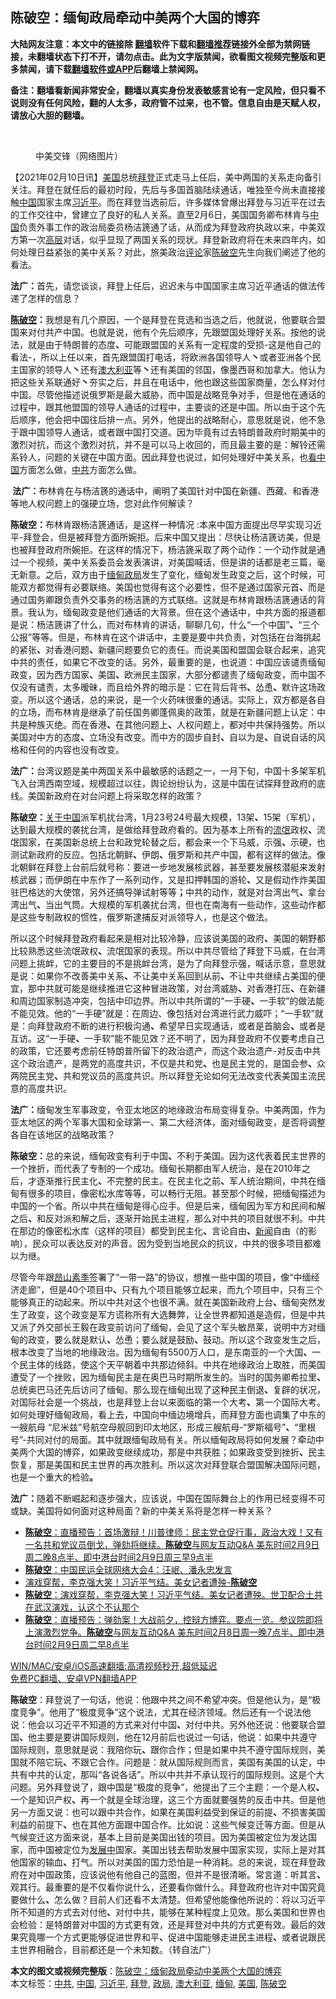  <h2>陈破空：缅甸政局牵动中美两个大国的博弈</h2> <p class="notice"><b>大陆网友注意：本文中的链接除 <a href="https://github.com/bannedbook/fanqiang" >翻墙</a>软件下载和<a href="https://github.com/killgcd/justmysocks/blob/master/README.md">翻墙推荐</a>链接外全部为禁网链接，未翻墙状态下打不开，请勿点击。此为文字版禁闻，欲看图文视频完整版和更多禁闻，请下载<a href="https://github.com/bannedbook/fanqiang">翻墙软件或APP</a>后翻墙上禁闻网。</p><p>备注：翻墙看新闻非常安全，翻墙以真实身份发表敏感言论有一定风险，但只看不说则没有任何风险，翻的人太多，政府管不过来，也不管。信息自由是天赋人权，请放心大胆的翻墙。</b></p>  <div class="entry"> <br /> <figure><a href="https://i2.wp.com/upload-images-bucket-v64rleca837do.s3.eu-west-1.amazonaws.com/wp-content/uploads/2020/09/10001722/ldhgmmlpcv.jpeg?fit=500%2C319&#038;ssl=1" data-caption="中美交锋（网络图片）"></a><figcaption class="wp-caption-text">中美交锋（网络图片）</figcaption></figure> <p>【2021年02月10日讯】<a href="https://www.bannedbook.org/bnews/tag/%e7%be%8e%e5%9b%bd/" class="st_tag internal_tag" rel="tag" title="标签 美国 下的日志">美国</a>总统<a href="https://www.bannedbook.org/bnews/tag/%e6%8b%9c%e7%99%bb/" class="st_tag internal_tag" rel="tag" title="标签 拜登 下的日志">拜登</a>正式走马上任后，美中两国的关系走向备引关注。拜登在就任后的最初时段，先后与多国首脑陆续通话，唯独至今尚未直接接触<span class='wp_keywordlink_affiliate'><a href="https://www.bannedbook.org/" title="中国" target="_blank">中国</a></span>国家主席<a href="https://www.bannedbook.org/bnews/tag/%e4%b9%a0%e8%bf%91%e5%b9%b3/" class="st_tag internal_tag" rel="tag" title="标签 习近平 下的日志">习近平</a>。而在拜登当选前后，许多媒体曾爆出拜登与习近平在过去的工作交往中，曾建立了良好的私人关系。直至2月6日，美国国务卿布林肯与<a href="https://www.bannedbook.org/bnews/tag/%E4%B8%AD%E5%9B%BD/" class="st_tag internal_tag" rel="tag" title="标签 中国 下的日志">中国</a>负责外事工作的政治局委员杨洁篪通了话，从而成为拜登政府执政以来，中美双方第一次<span class='wp_keywordlink_affiliate'><a href="https://www.bannedbook.org/bnews/ccpdope/" title="中共高层内幕" target="_blank">高层</a></span>对话，似乎显现了两国关系的现状。拜登新政府将在未来四年内，如何处理日益紧张的美中关系？对此，旅美政治<span class='wp_keywordlink_affiliate'><a href="https://www.bannedbook.org/bnews/comments/" title="新闻评论" target="_blank">评论</a></span>家<span class='wp_keywordlink'><a href="https://www.bannedbook.org/forum10/topic353.html" title="陈破空" target="_blank">陈破空</a></span>先生向我们阐述了他的看法。</p> <p><strong>法广：</strong>首先，请您谈谈，拜登上任后，迟迟未与中国国家主席习近平通话的做法传递了怎样的信息？</p> <p><strong><a href="https://www.bannedbook.org/bnews/tag/%e9%99%88%e7%a0%b4%e7%a9%ba/" class="st_tag internal_tag" rel="tag" title="标签 陈破空 下的日志">陈破空</a>：</strong>我想是有几个原因，一个是拜登在竞选和当选之后，他就说，他要联合盟国来对付共产中国。也就是说，他有个先后顺序，先跟盟国处理好关系。按他的说法，就是由于特朗普的态度<strong>、</strong>可能跟盟国的关系有一定程度的受损-这是他自己的看法-，所以上任以来，首先跟盟国打电话，将欧洲各国领导人<strong>丶</strong>或者亚洲各个民主国家的领导人<strong>丶</strong>还有<a href="https://www.bannedbook.org/bnews/tag/%e6%be%b3%e5%a4%a7%e5%88%a9%e4%ba%9a/" class="st_tag internal_tag" rel="tag" title="标签 澳大利亚 下的日志">澳大利亚</a>等<strong>丶</strong>还有美国的邻国，像墨西哥和加拿大。他认为把这些关系联通好<strong>丶</strong>夯实之后，并且在电话中，他也跟这些国家商量，怎么样对付中国。尽管他描述说俄罗斯是最大威胁，而中国是战略竞争对手，但是他在通话的过程中，跟其他盟国的领导人通话的过程中，主要谈的还是中国。所以由于这个先后顺序，他会把中国往后排一点。另外，他提出的战略耐心，意思就是说，他不急于跟中国领导人通话，或者跟中国打交道。因为毕竟有过去特朗普政府时期美中的激烈对抗，而这个激烈对抗，并不是可以马上收回的，而且最主要的是：解铃还需系铃人，问题的关键在中国方面。因此拜登也说过，如何处理好中美关系，也<span class='wp_keywordlink_affiliate'><a href="https://www.secretchina.com/" title="看中国" target="_blank">看中国</a></span>方面怎么做，<a href="https://www.bannedbook.org/bnews/tag/%e4%b8%ad%e5%85%b1/" class="st_tag internal_tag" rel="tag" title="标签 中共 下的日志">中共</a>方面怎么做。</p>  <p><strong> 法广：</strong>布林肯在与杨洁篪的通话中，阐明了美国针对中国在新疆、西藏、和香港等地人权问题上的强硬立场，您对此作何解读？</p> <p><strong>陈破空：</strong>布林肯跟杨洁篪通话，是这样一种情况 :本来中国方面提出尽早实现习近平-拜登会，但是被拜登方面所婉拒。后来中国又提出：尽快让杨洁篪访美，但是也被拜登政府所婉拒。在这样的情况下，杨洁篪采取了两个动作：一个动作就是通过一个视频，美中关系委员会发表演讲，对美国喊话，但是讲的话都是老三篇，毫无新意。之后，双方由于<a href="https://www.bannedbook.org/bnews/tag/%e7%bc%85%e7%94%b8/" class="st_tag internal_tag" rel="tag" title="标签 缅甸 下的日志">缅甸</a><a href="https://www.bannedbook.org/bnews/tag/%e6%94%bf%e5%b1%80/" class="st_tag internal_tag" rel="tag" title="标签 政局 下的日志">政局</a>发生了变化，缅甸发生政变之后，这个时候，可能双方都觉得有必要联络。美国也觉得有这个必要性，但不是通过国家元首<strong>、</strong>而是通过国务卿跟负责外交事务的杨洁篪的方式联络。这就是布林肯跟杨洁篪通话的背景。我认为，缅甸政变是他们通话的大背景。但在这个通话中，中共方面的报道都是说：杨洁篪讲了什么，而对布林肯的讲话，聊聊几句，什么“一个中国”<strong>、</strong>“三个公报”等等。但是，布林肯在这个讲话中，主要是要中共负责，对包括在台海挑起的紧张<strong>、</strong>对香港问题<strong>、</strong>新疆问题要负它的责任。而说美国和盟国会联合起来，追究中共的责任，如果它不改变的话。另外，最重要的是，也说道：中国应该谴责缅甸政变，因为西方国家<strong>、</strong>美国<strong>、</strong>欧洲民主国家，大部分都谴责了缅甸政变，而中国不仅没有谴责，太多暧昧，而且给外界的暗示是：它在背后背书<strong>、</strong>怂恿<strong>、</strong>默许这场政变。所以这个通话，总的来说，是一个火药味很重的通话。实际上，双方都是各自的立场，而布林肯是继承了前任国务卿蓬佩奥的政策，就是在新疆问题上认定：中共是种族灭绝。而在香港<strong>、</strong>在其他问题上<strong>、</strong>人权问题上，都对中共保持强势。所以美国对中方的态度<strong>、</strong>立场没有改变。而中方的固步自封<strong>、</strong>自以为是<strong>、</strong>自说自话的风格和任何的内容也没有改变。</p> <p><strong>法广：</strong>台湾议题是美中两国关系中最敏感的话题之一，一月下旬，中国十多架军机飞入台湾西南空域，规模超过以往，舆论纷纷认为，这是中国在试探拜登政府的底线。美国新政府在对台问题上将采取怎样的政策？</p>  <p><strong>陈破空：</strong><span class='wp_keywordlink'><a href="https://www.bannedbook.org/forum2/topic19.html" title="关于中国的一百个常识" target="_blank">关于中国</a></span>派军机扰台湾，1月23号24号最大规模，13架<strong>、</strong>15架（军机），达到最大规模的袭扰台湾，是做给拜登政府看的。因为基本上所有的<span class='wp_keywordlink'><a href="https://www.bannedbook.org/forum11/topic282.html" title="禁片：评中国共产党的流氓本性" target="_blank">流氓</a></span>政权<strong>、</strong>流氓国家，在美国新总统上台和政党轮替之后，都会来一个下马威，示强<strong>、</strong>示硬，也测试新政府的反应。包括北朝鲜<strong>、</strong>伊朗<strong>、</strong>俄罗斯和共产中国，都有这样的做法。像北朝鲜在拜登上台前后就号称：要进一步地发展核武器，甚至要发展核潜艇来发射核武器；而伊朗在中东作了一系列动作，又是扣押韩国的游轮<strong>、</strong>又是假动作炸美国驻巴格达的大使馆，另外还搞导弹试射等等<strong>；</strong>中共的动作，就是对台湾出气<strong>、</strong>拿台湾出气<strong>、</strong>当出气筒。大规模的军机袭扰台湾，但也在南海有一些动作，这些动作都是这些专制政权的惯性，俄罗斯逮捕反对派领导人，也是这个做法。</p> <p>所以这个时候拜登政府看起来是相对比较冷静，应该说美国的政府<strong>、</strong>美国的朝野都比较熟悉这些流氓政权<strong>、</strong>流氓国家的表现。所以中共尽管给了拜登下马威，在台湾问题上挑衅，它的主要目的不是挑衅台湾，是为了向拜登示强，喊话示意，意思就是说：如果你不改善美中关系<strong>、</strong>不让美中关系回到从前<strong>、</strong>不让中共继续占美国的便宜，那中共就可能是继续推进它这种冒进政策，对台湾威胁<strong>、</strong>对香港打压<strong>、</strong>在新疆和周边国家制造冲突，包括中印边界。所以中共所谓的“一手硬<strong>、</strong>一手软”的做法能不能见效。他的“一手硬”就是：在周边、像包括对台湾进行武力威吓；“一手软”就是：向拜登政府不断的进行积极沟通<strong>、</strong>希望早日实现通话，或者是首脑会<strong>、</strong>或者是互访。这“一手硬<strong>、</strong>一手软”能不能见效？还不明了，因为拜登政府不仅要考虑自己的政策，它还要考虑前任特朗普所留下的政治遗产，而这个政治遗产-对反击中共这个政治遗产，是两党的高度共识，不仅是共和党<strong>、</strong>也是民主党的，是国会参<strong>、</strong>众两院民主党<strong>、</strong>共和党议员的高度共识。所以拜登无论如何无法改变代表美国主流民意的高度共识。</p> <p><strong>法广：</strong>缅甸发生军事政变，令亚太地区的地缘政治布局变得复杂。中美两国，作为亚太地区的两个军事大国和全球第一、第二大经济体，面对缅甸政变，是否将调整各自在该地区的战略政策？</p>  <p><strong>陈破空：</strong>总的来说，缅甸政变有利于中国<strong>、</strong>不利于美国。因为这代表着民主世界的一个挫折，而代表了专制的一个成功。缅甸长期都由军人统治，是在2010年之后，才逐渐推行民主化<strong>、</strong>不完整的民主。在民主化之前<strong>、</strong>军人统治期间，中共在缅甸有很多的项目，像密松水库等等，可以畅行无阻。甚至那个时候，把缅甸描述为中国的一个省。所以中共在缅甸是得心应手。但是后来，缅甸因为军方和民间和解之后<strong>、</strong>和反对派和解之后，逐渐开始民主进程，那么对中共的项目就很不利。中共在那边的像密松水库（这样的项目）都受到民主化<strong>、</strong>言论自由<strong>、</strong><span class='wp_keywordlink_affiliate'><a href="https://www.bannedbook.org/" title="新闻">新闻</a></span>自由（的影响），民众可以表达反对的声音。因为受到当地民众的抗议，中共的很多项目都难以为继。</p> <p>尽管今年跟<span class='wp_keywordlink'><a href="https://www.bannedbook.org/forum11/topic299.html" title="禁片：《The Lady》《昂山素季》" target="_blank">昂山素季</a></span>签署了“一带一路”的协议，想推一些中国的项目，像“中缅经济走廊”，但是40个项目中<strong>、</strong>只有九个项目能够立起来，而九个项目中，只有三个能够真正的动起来。所以中共对这个也很不满。就在美国新政府上台<strong>、</strong>缅甸突然发生了政变，这个政变是军方谎称所有大选舞弊，让全世界都知道是造假，但是中共又派了外交部长王毅在政变前访问了缅甸，会见了这个军头敏昂莱，说明中方对缅甸的政变，要么就是默认<strong>、</strong>怂恿；要么就是鼓励<strong>、</strong>鼓动。所以这个政变发生之后，根本改变了当地的地缘政治。因为缅甸有5500万人口，是东南亚的一个大国<strong>、</strong>一个民主体的线路，使这个天平朝着中共那边倾斜。中共在地缘政治上取胜，而美国遭受了一个挫败，因为缅甸民主是在奥巴马时期所发生的。当时的国务卿希拉里<strong>、</strong>总统奥巴马还先后访问了缅甸。那么现在缅甸出现了这种民主倒退<strong>、</strong>复辟的状况，对国际社会是一个挑战，也是拜登上台以来面临的第一个大考<strong>、</strong>第一个国际大考。如何处理好缅甸政局，看上去，中国向中缅边境增兵，而拜登方面也调集了中东的一艘航母 “尼米兹”号航空母舰回到印太地区，形成三艘航母-“罗斯福号”<strong>、</strong>“里根号”-共同对付的局面。其中就跟缅甸政局有关。所以缅甸政局将如何发展？牵动中美两个大国的博弈，如果政变继续成功，那是中共获胜；如果政变受到挫折<strong>、</strong>民主恢复，那是美国和民主世界的再次胜利。所以这次对拜登联合盟国解决国际问题，也是一个重大的检验<strong>。</strong></p> <p><strong>法广：</strong>随着不断崛起和逐步强大，应该说，中国在国际舞台上的作用已经变得不可或缺。美国将如何面对这种局面？新的中美关系将是怎样一种关系？</p>  <ul class='op-related-articles' title='相关阅读'> <li><a href='https://www.bannedbook.org/bnews/cbnews/20210210/1484784.html' target='_blank'><b>陈破空</b>：直播预告：首场激辩！川普律师：民主党仓促行事，政治大戏！又有一名共和党议员倒戈，弹劾将继续。<b>陈破空</b>与网友互动Q&amp;A 美东时间2月9日周二晚8点半、即中港台时间2月9日周三早9点半</a></li> <li><a href='https://www.bannedbook.org/bnews/bannedvideo/20210210/1484674.html' target='_blank'><b>陈破空</b>：中国民运全球网络大会4：汪岷、潘永忠发言</a></li> <li><a href='https://www.bannedbook.org/bnews/taiwannews/20210209/1484618.html' target='_blank'>演戏穿帮，李克强大笑！习近平气结。美女记者遭殃-<b>陈破空</b></a></li> <li><a href='https://www.bannedbook.org/bnews/cbnews/20210209/1484505.html' target='_blank'><b>陈破空</b>：演戏穿帮，李克强大笑！习近平气结。美女记者遭殃。世卫配合土共在武汉演戏，认这个不认那个</a></li> <li><a href='https://www.bannedbook.org/bnews/cbnews/20210209/1484061.html' target='_blank'><b>陈破空</b>：直播预告：弹劾案！大战前夕，控辩方博弈。要点一览。参议院即将上演激烈党争。<b>陈破空</b>与网友互动Q&amp;A 美东时间2月8日周一晚7点半、即中港台时间2月9日周二早8点半</a></li> </ul> <p class="texttj"> <a href="https://github.com/bannedbook/fanqiang/wiki/V2ray%E6%9C%BA%E5%9C%BA" target="_blank">WIN/MAC/安卓/iOS高速翻墙:高清视频秒开,超低延迟</a><br/> <a href="https://github.com/bannedbook/fanqiang/wiki/%E7%A6%81%E9%97%BB%E7%BD%91%E5%AE%89%E5%8D%93%E7%BF%BB%E5%A2%99%E6%96%B0%E9%97%BBAPP" target="_blank">免费PC翻墙、安卓VPN翻墙APP</a></p><p><strong>陈破空</strong>：拜登说了一句话，他说：他跟中共之间不希望冲突。但是他认为，是“极度竞争”。他用了“极度竞争”这个说法，尤其在经济领域。然后还有一个说法他说：他会以习近平不知道的方式来对付中国<strong>、</strong>对付中共。另外他还说：他要联合盟国<strong>、</strong>他主要是要讲国际规则，他在12月前后也说过一句话，他说：如果中共遵守国际规则，意思就是说：我陪你玩<strong>、</strong>跟你合作；但是如果中共不遵守国际规则，美国就不陪它玩<strong>、</strong>不跟它合作。问题是：就从国际规则而言，美国有美国的认定，中共有中共的认定，那叫“各说各话”。所以中共并不承认现行的国际规则。这是个大问题。另外拜登说了，跟中国是“极度的竞争”，他提出了三个主题：一个是人权<strong>、</strong>一个是知识产权<strong>、</strong>再一个就是全球治理，这三个方面就要强势的反击中共。但是他另一方面又说：也可以跟中共合作，如果在美国利益受到保证的前提<strong>、</strong>不损害美国利益的前提下<strong>、</strong>也在其他方面跟中国合作。比如说：这些气候变迁等方面。但是从气候变迁这方面来说，基本上目前是美国出钱的项目。因为美国被定位为发达国家，而中国被定位为<span class='wp_keywordlink'><a href="https://www.bannedbook.org/forum11/topic335.html" title="禁片：发展中出现的问题，只能靠发展解决？" target="_blank">发展中</a></span>国家。美国出钱去帮助发展中国家实现，实际上是对其他国家的输血<strong>、</strong>打气。所以对美国的国力恐怕是一种消耗。总的来说，现在拜登政府在对中国政策，应该说他有他自己的蓝图，但并不是很清晰。常言道：听其言<strong>、</strong>观其行。最重要的是不仅看你说什么，还要看你做什么。拜登政府也许对中国究竟要做什么<strong>、</strong>怎么做？目前人们还看不太清楚。但希望他能像他所说的：将以习近平所不知道的方式去对付他<strong>、</strong>对付中共，能够在某种程度上见效。那么美国和世界也会检验：是特朗普对中国的方式更有效，还是拜登对中共的方式更有效。最后的效果究竟哪一个方式更能够促进世界和平<strong>、</strong>促进中国能够走进民主进程<strong>、</strong>或者说跟民主世界相融合，目前都还是一个未知数。（转自法广）</p><a name='sharetosocial'></a>       <div><b>本文的图文或视频完整版</b>：<a href='https://www.bannedbook.org/bnews/comments/20210211/1485420.html'>陈破空：缅甸政局牵动中美两个大国的博弈</a></div>  </div><!--END ENTRY--> <div class="postfooter"> <div>本文标签：<a href="https://www.bannedbook.org/bnews/tag/%e4%b8%ad%e5%85%b1/" rel="tag">中共</a>, <a href="https://www.bannedbook.org/bnews/tag/%E4%B8%AD%E5%9B%BD/" rel="tag">中国</a>, <a href="https://www.bannedbook.org/bnews/tag/%e4%b9%a0%e8%bf%91%e5%b9%b3/" rel="tag">习近平</a>, <a href="https://www.bannedbook.org/bnews/tag/%e6%8b%9c%e7%99%bb/" rel="tag">拜登</a>, <a href="https://www.bannedbook.org/bnews/tag/%e6%94%bf%e5%b1%80/" rel="tag">政局</a>, <a href="https://www.bannedbook.org/bnews/tag/%e6%be%b3%e5%a4%a7%e5%88%a9%e4%ba%9a/" rel="tag">澳大利亚</a>, <a href="https://www.bannedbook.org/bnews/tag/%e7%bc%85%e7%94%b8/" rel="tag">缅甸</a>, <a href="https://www.bannedbook.org/bnews/tag/%e7%be%8e%e5%9b%bd/" rel="tag">美国</a>, <a href="https://www.bannedbook.org/bnews/tag/%e9%99%88%e7%a0%b4%e7%a9%ba/" rel="tag">陈破空</a></div>  </div><!--END POSTFOOTER--> 